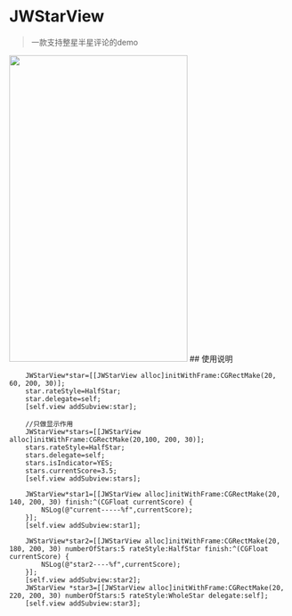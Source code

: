 # JWStarView
> 一款支持整星半星评论的demo
<img src="https://github.com/JarvisHot/JWStarView/blob/master/JWStarView/%E5%B1%8F%E5%B9%95%E5%BF%AB%E7%85%A7%202017-06-22%2014.27.17.png" width="320" height="550">
## 使用说明

```
    JWStarView*star=[[JWStarView alloc]initWithFrame:CGRectMake(20, 60, 200, 30)];
    star.rateStyle=HalfStar;
    star.delegate=self;
    [self.view addSubview:star];
    
    //只做显示作用
    JWStarView*stars=[[JWStarView alloc]initWithFrame:CGRectMake(20,100, 200, 30)];
    stars.rateStyle=HalfStar;
    stars.delegate=self;
    stars.isIndicator=YES;
    stars.currentScore=3.5;
    [self.view addSubview:stars];

    JWStarView*star1=[[JWStarView alloc]initWithFrame:CGRectMake(20, 140, 200, 30) finish:^(CGFloat currentScore) {
        NSLog(@"current-----%f",currentScore);
    }];
    [self.view addSubview:star1];
    
    JWStarView*star2=[[JWStarView alloc]initWithFrame:CGRectMake(20, 180, 200, 30) numberOfStars:5 rateStyle:HalfStar finish:^(CGFloat currentScore) {
        NSLog(@"star2----%f",currentScore);
    }];
    [self.view addSubview:star2];
    JWStarView *star3=[[JWStarView alloc]initWithFrame:CGRectMake(20, 220, 200, 30) numberOfStars:5 rateStyle:WholeStar delegate:self];
    [self.view addSubview:star3];
